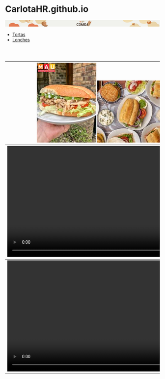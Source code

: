 # CarlotaHR.github.io
<!DOCTYPE html>
 <html lang="en">
 <head>
     <meta charset="UTF-8">
     <meta name="viewport" content="width=device-width, initial-scale=1.0">
     <title>Comida</title>
     <link rel="stylesheet" href="proyecto.css" type="text/css">
 </head>
 <body>
     <img src="Comida.jpg">
     <ul id="button">
        <li><a href="http://127.0.0.1:5500/Proyecto/tortas.html">Tortas</a></li>
        <li><a href="http://127.0.0.1:5500/Proyecto/lonches.html">Lonches</a></li>
    </ul>
     <br>
      <table>
         <tr>
     <th><img src="tortas2.jpg" alt="400">  <img src="lonches2.jpg" alt="400"></th>
     </tr><br>
     <tr>
     <th><video width="640" height="360" controls loop autoplay>
         <source src="video_lonche.mp4" type="video/mp4">
     </video></th></tr>
     <tr>
     <th><video width="640" height="360" controls loop autoplay>
         <source src="video_torta.mp4" type="video/mp4">
     </video></th></tr>
 </table>
 </body>
 </html>

